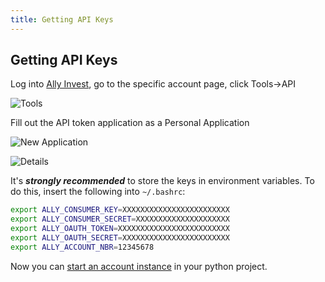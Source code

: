 ```yaml
---
title: Getting API Keys
---
```


## Getting API Keys

Log into [Ally Invest](https://secure.ally.com), go to the specific account page, click Tools->API

![Tools](https://github.com/alienbrett/PyAlly/blob/master/resources/tools.PNG?raw=true)

Fill out the API token application as a Personal Application

![New Application](https://github.com/alienbrett/PyAlly/blob/master/resources/new_application.PNG?raw=true)


![Details](https://github.com/alienbrett/PyAlly/blob/master/resources/details.PNG?raw=true)

It's ***strongly recommended*** to store the keys in environment variables.
To do this, insert the following into `~/.bashrc`:

```bash
export ALLY_CONSUMER_KEY=XXXXXXXXXXXXXXXXXXXXXXXX
export ALLY_CONSUMER_SECRET=XXXXXXXXXXXXXXXXXXXXX
export ALLY_OAUTH_TOKEN=XXXXXXXXXXXXXXXXXXXXXXXXX
export ALLY_OAUTH_SECRET=XXXXXXXXXXXXXXXXXXXXXXXX
export ALLY_ACCOUNT_NBR=12345678
```

Now you can [start an account instance](https://alienbrett.github.io/PyAlly/starting.html) in your python project.


